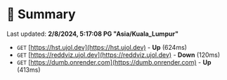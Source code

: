 # 📖 Summary
Last updated: **2/8/2024, 5:17:08 PG "Asia/Kuala_Lumpur"**

- `GET` [https://hst.ujol.dev](https://hst.ujol.dev) - **Up** (624ms)
- `GET` [https://reddviz.ujol.dev](https://reddviz.ujol.dev) - **Down** (120ms)
- `GET` [https://dumb.onrender.com](https://dumb.onrender.com) - **Up** (413ms)
